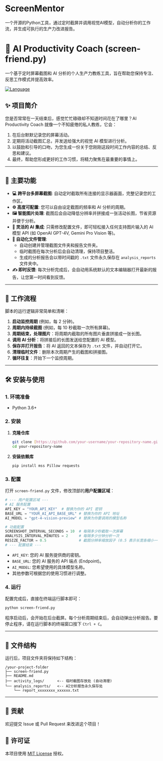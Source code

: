 # ScreenMentor
一个开源的Python工具，通过定时截屏并调用视觉AI模型，自动分析你的工作流，并生成可执行的生产力改进报告。

# 🤖 AI Productivity Coach (screen-friend.py)

一个基于定时屏幕截图和 AI 分析的个人生产力教练工具，旨在帮助您保持专注、反思工作模式并提高效率。

[![Language](https://img.shields.io/badge/Language-Python-blue.svg)](https://www.python.org/)

## ✨ 项目简介

您是否常常在一天结束后，感觉忙忙碌碌却不知道时间花在了哪里？AI Productivity Coach 就像一个不知疲倦的私人教练，它会：

1.  在后台默默记录您的屏幕活动。
2.  定期将活动截图汇总，并发送给强大的视觉 AI 模型进行分析。
3.  以鼓励和引导的口吻，为您生成一份关于您刚刚这段时间工作内容的总结、反思和建议。
4.  最终，帮助您形成更好的工作习惯，将精力聚焦在最重要的事情上。

---

## 🚀 主要功能

* **💻 跨平台多屏幕截图**: 自动定时截取所有连接的显示器画面，完整记录您的工作区。
* **⚙️ 高度可配置**: 您可以自由设定截图的频率和 AI 分析的周期。
* **🖼️ 智能图片处理**: 截图后会自动降低分辨率并拼接成一张活动长图，节省资源并便于分析。
* **🧠 灵活的 AI 集成**: 只需修改配置文件，即可轻松接入任何支持图片输入的 AI 模型 API (如 OpenAI GPT-4V, Gemini Pro Vision 等)。
* **📂 自动化文件管理**:
    * 自动创建并管理截图文件夹和报告文件夹。
    * 临时截图在每次分析后会自动清理，保持项目整洁。
    * 生成的分析报告会以带时间戳的 `.txt` 文件永久保存在 `analysis_reports` 文件夹中。
* **✍️ 即时反馈**: 每次分析完成后，会自动用系统默认的文本编辑器打开最新的报告，让您第一时间看到反馈。

---

## 🔧 工作流程

脚本的运行逻辑非常简单和清晰：

1.  **启动监控周期** (例如，每 2 分钟)。
2.  **周期内持续截图** (例如，每 10 秒截取一次所有屏幕)。
3.  **周期结束，处理图片**：将周期内截取的所有图片垂直拼接成一张长图。
4.  **调用 AI 分析**：将拼接后的长图发送给您配置的 AI 模型。
5.  **保存并打开报告**：将 AI 返回的文本保存为 `.txt` 文件，并自动打开它。
6.  **清理临时文件**：删除本次周期产生的截图和拼接图。
7.  **循环往复**：开始下一个监控周期。

---

## 🛠️ 安装与使用

### 1. 环境准备

* Python 3.6+

### 2. 安装

1.  **克隆仓库**
    ```bash
    git clone [https://github.com/your-username/your-repository-name.git](https://github.com/your-username/your-repository-name.git)
    cd your-repository-name
    ```

2.  **安装依赖库**
    ```bash
    pip install mss Pillow requests
    ```

### 3. 配置

打开 `screen-friend.py` 文件，修改顶部的**用户配置区域**：

```python
# --- 用户配置区域 ---
# AI 服务配置
API_KEY = "YOUR_API_KEY"  # 替换为你的 API 密钥
BASE_URL = "YOUR_AI_API_BASE_URL" # 替换为你的 API 地址
AI_MODEL = "gpt-4-vision-preview" # 替换为你要调用的模型名称

# 功能配置
SCREENSHOT_INTERVAL_SECONDS = 10  # 每隔多少秒截取一次屏幕
ANALYSIS_INTERVAL_MINUTES = 2     # 每隔多少分钟分析一次
RESIZE_FACTOR = 0.5               # 截图分辨率缩放因子 (0.5 表示长宽各缩小一半)
# --- 配置结束 ---
```
* `API_KEY`: 您的 AI 服务提供商的密钥。
* `BASE_URL`: 您的 AI 服务的 API 端点 (Endpoint)。
* `AI_MODEL`: 您希望使用的具体模型名称。
* 其他参数可根据您的使用习惯进行调整。

### 4. 运行

配置完成后，直接在终端运行脚本即可：

```bash
python screen-friend.py
```

程序启动后，会开始在后台截屏。每个分析周期结束后，会自动弹出分析报告。要停止程序，请在运行脚本的终端窗口按下 `Ctrl + C`。

---

## 📁 文件结构

运行后，项目文件夹将保持如下结构：

```
/your-project-folder
├── screen-friend.py
├── README.md
├── activity_logs/      <-- 临时截图存放处 (自动清理)
└── analysis_reports/   <-- AI分析报告永久保存处
    └── report_xxxxxxxx_xxxxxx.txt
```

---

## 🤝 贡献

欢迎提交 Issue 或 Pull Request 来改进这个项目！

## 📄 许可证

本项目使用 [MIT License](LICENSE) 授权。
